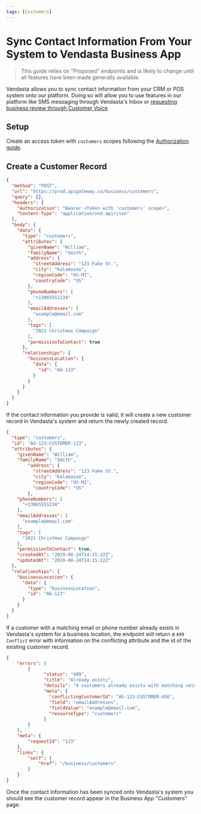 ```yaml
---
tags: [Customers]
---
```

# Sync Contact Information From Your System to Vendasta Business App

> This guide relies on "Proposed" endpoints and is likely to change until all features have been made generally available.

Vendasta allows you to sync contact information from your CRM or POS system onto our platform. Doing so will allow you to use features in our platform like SMS messaging through Vendasta's Inbox or [requesting business review through Customer Voice](./CustomerVoice/SendReviewRequest.md).

## Setup
Create an access token with `customers` scopes following the [Authorization guide](../Authorization/Authorization.md).

## Create a Customer Record
<!--
type: tab
title: Request
-->
``` json http
{
  "method": "POST",
  "url": "https://prod.apigateway.co/business/customers",
  "query": {},
  "headers": {
    "Authorization": "Bearer <Token with 'customers' scope>",
    "Content-Type": "application/vnd.api+json"
  },
  "body": {
    "data": {
      "type": "customers",
      "attributes": {
        "givenName": "William",
        "familyName": "Smith",
        "address": {
          "streetAddress": "123 Fake St.",
          "city": "Kalamazoo",
          "regionCode": "US-MI",
          "countryCode": "US"
        },
        "phoneNumbers": [
          "+13065551234"
        ],
        "emailAddresses": [
          "example@email.com"
        ],
        "tags": [
          "2021 Christmas Campaign"
        ],
        "permissionToContact": true
      },
      "relationships": {
        "businessLocation": {
          "data": {
            "id": "AG-123"
          }
        }
      }
    }
  }
}
```
<!--
type: tab
title: Customer Created Response
-->
If the contact information you provide is valid, it will create a new customer record in Vendasta's system and return the newly created record.
```json
{
  "type": "customers",
  "id": "AG-123:CUSTOMER-123",
  "attributes": {
    "givenName": "William",
    "familyName": "Smith",
        "address": {
          "streetAddress": "123 Fake St.",
          "city": "Kalamazoo",
          "regionCode": "US-MI",
          "countryCode": "US"
        },
    "phoneNumbers": [
      "+13065551234"
    ],
    "emailAddresses": [
      "example@email.com"
    ],
    "tags": [
      "2021 Christmas Campaign"
    ],
    "permissionToContact": true,
    "createdAt": "2019-08-24T14:15:22Z",
    "updatedAt": "2019-08-24T14:15:22Z"
  },
  "relationships": {
    "businessLocation": {
      "data": {
        "type": "businessLocation",
        "id": "AG-123"
      }
    }
  }
}
```
<!--
type: tab
title: Customer Conflict Response
-->
If a customer with a matching email or phone number already exists in Vendasta's system for a business location, the endpoint will return a `409 Conflict` error with information on the conflicting attribute and the id of the existing customer record.
```json
{
    "errors": [
        {
              "status": "409",
              "title": "Already exists",
              "details": "A customers already exists with matching values",
              "meta": {
                "conflictingCustomerId": "AG-123:CUSTOMER-456",
                "field": "emailAddresses",
                "fieldValue": "example@email.com",
                "resourceType": "customers"
              }
        }
    ],
    "meta": {
        "requestId": "123"
    },
    "links": {
        "self": {
            "href": "/business/customers"
        }
    }
}
```
<!--
type: tab-end
-->

Once the contact information has been synced onto Vendasta's system you should see the customer record appear in the Business App "Customers" page.